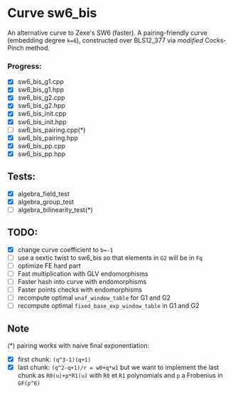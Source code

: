 # Curve sw6_bis
An alternative curve to Zexe's SW6 (faster). A pairing-friendly curve (embedding degree `k=6`), constructed over BLS12_377 via *modified* Cocks-Pinch method.

### Progress:
- [x] sw6_bis_g1.cpp
- [x] sw6_bis_g1.hpp
- [x] sw6_bis_g2.cpp
- [x] sw6_bis_g2.hpp
- [x] sw6_bis_init.cpp
- [x] sw6_bis_init.hpp
- [ ] sw6_bis_pairing.cpp(*)
- [x] sw6_bis_pairing.hpp
- [x] sw6_bis_pp.cpp
- [x] sw6_bis_pp.hpp

## Tests:
- [x] algebra_field_test
- [x] algebra_group_test
- [ ] algebra_bilinearity_test(*)

## TODO:
- [x] change curve coefficient to `b=-1`
- [ ] use a sextic twist to sw6_bis so that elements in `G2` will be in `Fq`
- [ ] optimize FE hard part
- [ ] Fast multiplication with GLV endomorphisms
- [ ] Faster hash into curve with endomorphisms
- [ ] Faster points checks with endomorphisms
- [ ] recompute optimal `wnaf_window_table` for G1 and G2
- [ ] recompute optimal `fixed_base_exp_window_table` in G1 and G2

## Note
(*) pairing works with naive final exponentiation:
  - [x] first chunk: `(q^3-1)(q+1)`
  - [x] last chunk: `(q^2-q+1)/r = w0+q*w1`
but we want to implement the last chunk as `R0(u)+p*R1(u)` with `R0` et `R1` polynomials and `p` a Frobenius in `GF(p^6)`
